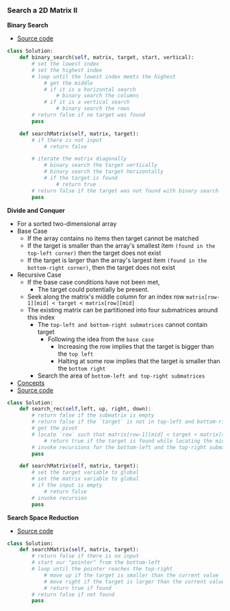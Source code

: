 ### Search a 2D Matrix II
**Binary Search**
- [Source code](source/Binary.py)
```python
class Solution:
    def binary_search(self, matrix, target, start, vertical):
        # set the lowest index
        # set the highest index
        # loop until the lowest index meets the highest
            # get the middle
            # if it is a horizontal search
                # binary search the columns
            # if it is a vertical search
                # binary search the rows
        # return false if no target was found
        pass 

    def searchMatrix(self, matrix, target):
        # if there is not input
            # return false

        # iterate the matrix diagonally
            # binary search the target vertically
            # binary search the target horizontally
            # if the target is found
                # return true
        # return false if the target was not found with binary search
        pass 
```

**Divide and Conquer**
- For a sorted two-dimensional array
- Base Case
    - If the array contains no items then target cannot be matched 
    - If the target is smaller than the array's smallest item `(found in the top-left corner)` then the target does not exist
    - If the target is larger than the array's largest item `(found in the bottom-right corner)`, then the target does not exist 
- Recursive Case
    - If the base case conditions have not been met, 
        - The target could potentially be present. 
    - Seek along the matrix's middle column for an index row `matrix[row-1][mid] < target < matrix[row][mid]`
    - The existing matrix can be partitioned into four submatrices around this index
        - The `top-left and bottom-right submatrices` cannot contain target
            - Following the idea from the `base case`
                - Increasing the row implies that the target is bigger than the `top left`
                - Halting at some row implies that the target is smaller than the `bottom right`
        - Search the area of `bottom-left and top-right submatrices`  
- [Concepts](images/Divide.png)
- [Source code](source/Divide.py)
```python
class Solution:
    def search_rec(self,left, up, right, down):
        # return false if the submatrix is empty
        # return false if the `target` is not in top-left and bottom-right submatrice
        # get the pivot
        # locate `row` such that matrix[row-1][mid] < target < matrix[row][mid]
            # return true if the target is found while locating the middle
        # invoke recursions for the bottom-left and the top-right submatrice
        pass 

    def searchMatrix(self, matrix, target):
        # set the target variable to global
        # set the matrix variable to global
        # if the input is empty
            # return false
        # invoke recursion
        pass 
``` 

**Search Space Reduction**
- [Source code](source/Reduction.py)
```python
class Solution:
    def searchMatrix(self, matrix, target):
        # return false if there is no input
        # start our "pointer" from the bottom-left
        # loop until the pointer reaches the top-right
            # move up if the target is smaller than the current value
            # move right if the target is larger than the current value
            # return true if found
        # return false if not found
        pass 
```
